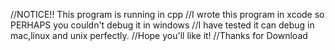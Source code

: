 //NOTICE!! This program is running in cpp
//I wrote this program in xcode so PERHAPS you couldn't debug it in windows
//I have tested it can debug in mac,linux and unix perfectly.
//Hope you'll like it!
//Thanks for Download
